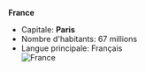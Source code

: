 **France**  
- Capitale: **Paris**  
- Nombre d'habitants: 67 millions  
- Langue principale: Français  
![France](https://upload.wikimedia.org/wikipedia/commons/thumb/c/c3/Flag_of_France.svg/225px-Flag_of_France.svg.png)
